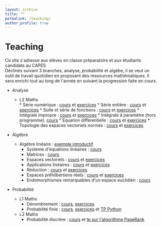 ```yaml
---
layout: archive
title: ""
permalink: /teaching/
author_profile: true
---
```

Teaching
======
Ce site s'adresse aux élèves en classe préparatoire et aux étudiants candidats au CAPES  
Déclinés suivant 3 branches, analyse, probabilité et algèbe, il se veut un outil de travail quotidien en proposant des ressources mathématiques.
Il sera enrichi tout au long de l'année en suivant la progression faite en cours.

* Analyse
     * L2 Maths   
      * Série numérique : [cours](https://github.com/VincentTariel/commeunjeu/blob/master/superieur/analyse/serie_numerique_cours.pdf) et [exercices](https://github.com/VincentTariel/commeunjeu/blob/master/superieur/analyse/serie_numerique_exo.pdf)
      * Série entière : [cours](https://github.com/VincentTariel/commeunjeu/blob/master/superieur/analyse/serie_entiere_cours.pdf) et [exercices](https://github.com/VincentTariel/commeunjeu/blob/master/superieur/analyse/serie_entiere_exo.pdf)
      * Suite et série de fonctions : [cours](https://github.com/VincentTariel/commeunjeu/blob/master/superieur/analyse/suite_serie_fonction_cours.pdf) et [exercices](https://github.com/VincentTariel/commeunjeu/blob/master/superieur/analyse/suite_serie_fonction_exo.pdf)
      * Intégrale impropre : [cours](https://github.com/VincentTariel/commeunjeu/blob/master/superieur/analyse/integration_cours.pdf) et [exercices](https://github.com/VincentTariel/commeunjeu/blob/master/superieur/analyse/integration_exo.pdf)
      * Intégrale à paramètre (hors programme): [cours](https://github.com/VincentTariel/commeunjeu/blob/master/superieur/analyse/integrale_parametre_cours.pdf)
      * Equation différentielle : [cours](https://github.com/VincentTariel/commeunjeu/blob/master/superieur/analyse/equation_differentielle_cours.pdf) et [exercices](https://github.com/VincentTariel/commeunjeu/blob/master/superieur/analyse/equation_differentielle_exo.pdf)
      * Topologie des espaces vectoriels normés : [cours](https://github.com/VincentTariel/commeunjeu/blob/master/superieur/algebre/algebre_lineaire//espace_vectoriel_norme_cours.pdf) et [exercices](https://github.com/VincentTariel/commeunjeu/blob/master/superieur/algebre/algebre_lineaire//espace_vectoriel_norme_exo.pdf)

* Algèbre
    * Algèbre linéaire : [exemple introductif](https://github.com/VincentTariel/commeunjeu/blob/master/superieur/algebre/algebre_lineaire//algebre_lineaire_activite.pdf)
       * Systeme d'équations linéaires : [cours](https://github.com/VincentTariel/commeunjeu/blob/master/superieur/algebre/algebre_lineaire//systeme_dequations_lineaires_cours.pdf)        
       * Matrices : [cours](https://github.com/VincentTariel/commeunjeu/blob/master/superieur/algebre/algebre_lineaire//matrice_cours.pdf)        
       * Espaces vectoriels : [cours](https://github.com/VincentTariel/commeunjeu/blob/master/superieur/algebre/algebre_lineaire//espaces_vectoriels_cours.pdf) et [exercices](https://github.com/VincentTariel/commeunjeu/blob/master/superieur/algebre/algebre_lineaire//espaces_vectoriels_exo.pdf)
       * Applications linéaires : [cours](https://github.com/VincentTariel/commeunjeu/blob/master/superieur/algebre/algebre_lineaire//applications_lineaires_cours.pdf) et [exercices](https://github.com/VincentTariel/commeunjeu/blob/master/superieur/algebre/algebre_lineaire//applications_lineaires_exo.pdf) 
       * Réduction : [cours](https://github.com/VincentTariel/commeunjeu/blob/master/superieur/algebre/algebre_lineaire//reduction_cours.pdf) et [exercices](https://github.com/VincentTariel/commeunjeu/blob/master/superieur/algebre/algebre_lineaire//reduction_exo.pdf) 
       * Espaces préhilbertiens réels : [cours](https://github.com/VincentTariel/commeunjeu/blob/master/superieur/algebre/algebre_lineaire//espaces_prehilbertiens_cours.pdf)  et [exercices](https://github.com/VincentTariel/commeunjeu/blob/master/superieur/algebre/algebre_lineaire//espaces_prehilbertiens_exo.pdf)
       * Endomorphismes remarquables d'un espace euclidien : [cours](https://github.com/VincentTariel/commeunjeu/blob/master/superieur/algebre/algebre_lineaire//isometrie_endomorphisme_symetrique_cours.pdf) 
       
* Probabilité
    * L1 Maths
       * Dénombrement : [cours](https://github.com/VincentTariel/commeunjeu/blob/master/superieur/probabilite/denombrement_cours.pdf), [exercices](https://github.com/VincentTariel/commeunjeu/blob/master/superieur/probabilite/denombrement_exo.pdf) 
       * Probabilité finie : [cours](https://github.com/VincentTariel/commeunjeu/blob/master/superieur/probabilite/probabilite_finie_cours.pdf), [exercices](https://github.com/VincentTariel/commeunjeu/blob/master/superieur/probabilite/probabilite_finie_exo.pdf) et 
         [TP Python](https://github.com/VincentTariel/commeunjeu/blob/master/superieur/probabilite/simulation_variable_aleatoire_avtivite_python.pdf)
    * L2 Maths   
       * Probabilité discrère : [cours](https://github.com/VincentTariel/commeunjeu/blob/master/superieur/probabilite/probabilite_discrete_cours.pdf)
        et [tp sur l'algorithme PageRank](https://github.com/VincentTariel/commeunjeu/blob/master/superieur/probabilite/TP_PageRank.pdf)

